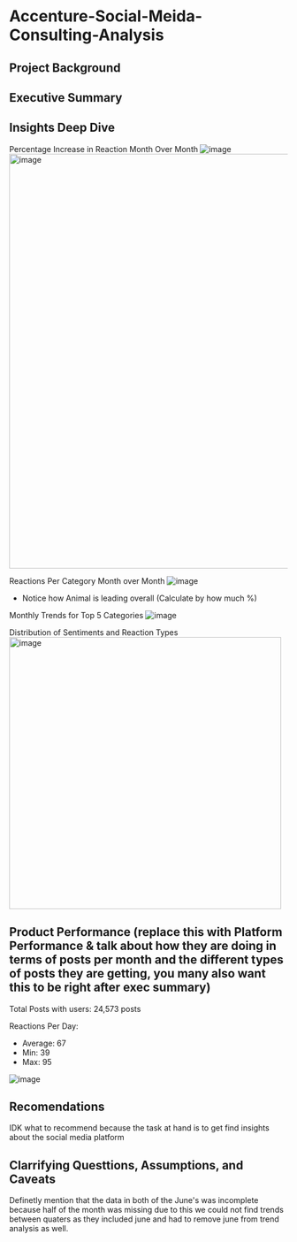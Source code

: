 # Accenture-Social-Meida-Consulting-Analysis

## Project Background


## Executive Summary 

## Insights Deep Dive
Percentage Increase in Reaction Month Over Month
![image](https://github.com/user-attachments/assets/6e9ad12f-26bc-4458-862e-009bcc9e1ee0)
<img width="750" alt="image" src="https://github.com/user-attachments/assets/8e4ea2fa-8d5e-493e-a317-ec1ac68d7406">


Reactions Per Category Month over Month
![image](https://github.com/user-attachments/assets/7959a4a7-43cf-497a-8efe-6ac5c049e23a)
  - Notice how Animal is leading overall (Calculate by how much %)

Monthly Trends for Top 5 Categories
![image](https://github.com/user-attachments/assets/c2cd9b82-c9af-48c0-8937-de40ef0963a1)

Distribution of Sentiments and Reaction Types
<img width="492" alt="image" src="https://github.com/user-attachments/assets/5993c41f-a792-405d-8379-2403bcdf90be">




## Product Performance (replace this with Platform Performance & talk about how they are doing in terms of posts per month and the different types of posts they are getting, you many also want this to be right after exec summary)
Total Posts with users: 24,573 posts

Reactions Per Day:
  - Average: 67
  - Min: 39
  - Max: 95

![image](https://github.com/user-attachments/assets/720fdb1c-7d5d-48d1-a457-deba18bee3e6)




## Recomendations 
<if posts are decreasing for some month then try to incentivze people to post>
IDK what to recommend because the task at hand is to get find insights about the social media platform 

## Clarrifying Questtions, Assumptions, and Caveats 
Definetly mention that the data in both of the June's was incomplete because half of the month was missing due to this we could not find trends between quaters as they included june and had to remove june from trend analysis as well.
